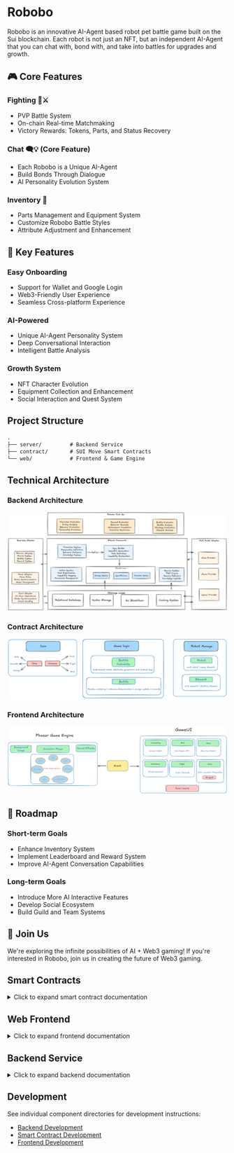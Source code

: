 # Robobo

Robobo is an innovative AI-Agent based robot pet battle game built on the Sui blockchain. Each robot is not just an NFT, but an independent AI-Agent that you can chat with, bond with, and take into battles for upgrades and growth.

## 🎮 Core Features

### Fighting 🤖⚔️
- PVP Battle System
- On-chain Real-time Matchmaking
- Victory Rewards: Tokens, Parts, and Status Recovery

### Chat 🗨️💡 (Core Feature)
- Each Robobo is a Unique AI-Agent
- Build Bonds Through Dialogue
- AI Personality Evolution System

### Inventory 🎒
- Parts Management and Equipment System
- Customize Robobo Battle Styles
- Attribute Adjustment and Enhancement

## 🌟 Key Features

### Easy Onboarding
- Support for Wallet and Google Login
- Web3-Friendly User Experience
- Seamless Cross-platform Experience

### AI-Powered
- Unique AI-Agent Personality System
- Deep Conversational Interaction
- Intelligent Battle Analysis

### Growth System
- NFT Character Evolution
- Equipment Collection and Enhancement
- Social Interaction and Quest System

## Project Structure

```
.
├── server/         # Backend Service
├── contract/       # SUI Move Smart Contracts
└── web/            # Frontend & Game Engine
```

## Technical Architecture

### Backend Architecture
![Backend Architecture](backend.png)

### Contract Architecture
![Contract Architecture](contract.png)

### Frontend Architecture
![Frontend Architecture](frontend.png)

## 🔮 Roadmap

### Short-term Goals
- Enhance Inventory System
- Implement Leaderboard and Reward System
- Improve AI-Agent Conversation Capabilities

### Long-term Goals
- Introduce More AI Interactive Features
- Develop Social Ecosystem
- Build Guild and Team Systems

## 🤝 Join Us

We're exploring the infinite possibilities of AI + Web3 gaming! If you're interested in Robobo, join us in creating the future of Web3 gaming.

## Smart Contracts

<details>
<summary>Click to expand smart contract documentation</summary>

<!-- BEGIN_CONTRACT_DOC -->
The Robobo smart contract system is implemented in Sui Move, providing core game logic including Robot NFT minting, attribute management, battle system, and equipment management.

### Contract Architecture

The contract system consists of the following modules:

```
contract/
├── sources/                    # Contract source code
│   ├── game.move              # Core game logic
│   ├── element.move           # Equipment system
│   ├── robot.move             # Robot NFT implementation
│   ├── battle.move            # Battle system
│   ├── user.move              # User system
│   ├── config.move            # Game configuration
│   └── trash.move             # Token system
├── Move.toml                  # Project configuration
└── tests/                     # Test cases
    ├── game_tests.move
    ├── element_tests.move
    ├── robot_tests.move
    └── battle_tests.move
```

### Core Modules

#### 1. Game Module (`game.move`)
Core game state management and business logic implementation.

##### Key Data Structures
```move
struct GameState has key, store {
    id: UID,
    passports: Table<address, ID>,    // User passport records
    robots: vector<ID>,               // Robot records
    elements: Table<ID, vector<ID>>,  // Equipment records
    total_battles: u64,               // Total battle count
    rankings: Table<ID, u64>          // Leaderboard
}

struct AdminCap has key, store {
    id: UID
}

struct BattleRewardEvent has copy, drop {
    winner_id: ID,
    loser_id: ID,
    token_reward: u64,
    has_element_drop: bool,
    timestamp: u64
}
```

#### 2. Element Module (`element.move`)
Robot equipment system implementation.

##### Key Data Structures
```move
struct Element has key, store {
    id: UID,
    name: String,
    description: String,
    abilities: vector<u8>,  // [Attack, Defense, Speed, Energy, Core]
}
```

##### Attribute System
- 5 Core Attributes: Attack, Defense, Speed, Energy, Core
- Attribute Threshold (ABILITY_THRESHOLD = 128):
  - > 128: Attribute boost
  - < 128: Attribute reduction
- Balance Mechanism: Only one attribute per equipment can exceed threshold

### Core Features

#### 1. User System
- `create_passport`: Create user passport as identity credential
- `claim_daily_token`: Daily TRASH token rewards
- User permission management and state tracking
- On-chain user data storage and verification

#### 2. Robot NFT System
- `mint_robot`: Mint Robot NFT using TRASH tokens
- Robot attribute system:
  - Base attributes: Attack, Defense, Speed, etc.
  - Equipment slots: Different types of equipment
  - Battle records: Win rate, points, etc.
- Robot attribute upgrades and evolution

#### 3. Equipment System
- Five core attributes
- Equipment acquisition:
  - Battle rewards
  - Chat interaction drops
  - System rewards
- Equipment mechanism:
  - TRASH token consumption
  - Attribute stacking
  - Equipment slot restrictions

#### 4. Battle System
- `random_battle`: Random matchmaking
- Battle mechanics:
  - Calculation based on robot attributes and equipment
  - Equipment bonus effects
  - Random factors
- Reward system:
  - Battle points
  - TRASH token rewards
  - Equipment drops
- Leaderboard updates

### Token Economics

#### TRASH Token
- Uses:
  - Robot NFT minting
  - Battle participation
  - Equipment management
  - Attribute upgrades
- Acquisition:
  - Daily sign-in rewards
  - Battle victory rewards
  - Special event rewards
- Token economy:
  - Inflation control
  - Token burn mechanism
  - Reward balance

### Technical Features

#### Security
- Sui Move ownership system for asset security
- Comprehensive permission checks:
  - Admin privileges
  - User operation verification
  - Asset transfer restrictions
- Detailed error handling
- Transaction atomicity guarantee

#### Extensibility
- Modular design for easy feature expansion
- Support for future gameplay:
  - Reserved interfaces
  - Configurable parameters
  - Low module coupling
- Reserved attribute and state expansion space

#### Randomness
- Fair battle matching using Sui on-chain random numbers
- Unpredictable battle results
- Anti-cheating mechanism

### Development Guide

#### Environment Requirements
- Sui Move Compiler
- Move Test Framework
- Sui CLI Tools
- Development IDE (VSCode + Move Plugin recommended)

#### Build & Deploy
```bash
# Build contract
sui move build

# Test
sui move test

# Deploy (network configuration required)
sui client publish --gas-budget 10000
```

#### Testing
```bash
# Run all tests
sui move test

# Run specific tests
sui move test game_tests
sui move test element_tests
sui move test battle_tests
```

### Contract Call Flow

#### 1. Initialization
```move
// 1. Deploy contract
// 2. Initialize game state
fun init(_: GAME, ctx: &mut TxContext)
```

#### 2. User Flow
```move
// 1. Create passport
create_passport(name, game_state, game_config, token_cap, ctx)

// 2. Claim tokens
claim_daily_token(game_config, passport, token_cap, ctx)

// 3. Mint robot
mint_robot(game_state, game_config, robot_pool, robot_name, payment, token_policy, ctx)

// 4. Battle
random_battle(game_state, game_config, robot_pool, robot, payment, token_policy, token_cap, random, clock, ctx)
```

### Error Handling

#### Error Codes
```move
const E_ALREADY_HAS_PASSPORT: u64 = 0;
const E_NO_PASSPORT: u64 = 1;
const E_ALREADY_CLAIMED_TODAY: u64 = 2;
const E_INSUFFICIENT_TRASH: u64 = 3;
const E_INVALID_ELEMENT: u64 = 4;
const E_BATTLE_IN_COOLDOWN: u64 = 5;
```

#### Error Handling Mechanism
- Complete error checking
- Clear error messages
- Transaction rollback protection

### Important Notes

1. All transactions require TRASH tokens
2. Equipment attributes must meet balance requirements
3. Battle results determined by on-chain random numbers
4. Regular game configuration maintenance required
5. Important operations require transaction confirmation
6. Test thoroughly on testnet before mainnet deployment

<!-- END_CONTRACT_DOC -->

For more details, see [contract/README.md](contract/README.md)
</details>

## Web Frontend

<details>
<summary>Click to expand frontend documentation</summary>

<!-- BEGIN_FRONTEND_DOC -->
The Robobo Web frontend is developed using Next.js + React framework, integrating the Phaser game engine to create an NFT-enabled robot pet battle game.

### System Architecture

The system adopts a modular design, consisting of the following core components:

#### Game Engine Layer (Phaser Game Engine)

- **Background System**:
  - Scene rendering
  - Map loading
  - Environmental effects

- **Animation System**:
  - Character animations
  - Special effects
  - State transition animations

- **Sound System**:
  - Background music
  - Battle sound effects
  - Environmental audio

- **State Machine System**:
  - Character state management
  - Battle state transitions
  - Game progress control

#### Game UI Layer

- **Connection Module**:
  - Wallet connection
  - Network status management
  - Account management

- **Minting Module**:
  - NFT minting
  - Robot generation
  - Attribute allocation

- **Home Module**:
  - Robot showcase
  - Status overview
  - Feature navigation

- **Inventory Module**:
  - Equipment management
  - Item management
  - Asset display

- **Battle Module**:
  - Battle matching
  - Battle interface
  - Reward settlement

- **Chat Module**:
  - AI dialogue
  - Reward system
  - Personalized interaction

### Tech Stack

- **Frontend Framework**:
  - Next.js 14
  - React 18
  - TypeScript
  - TailwindCSS

- **Game Engine**:
  - Phaser 3

- **Web3 Integration**:
  - SUI Wallet
  - Web3 API

- **State Management**:
  - React Context
  - Custom Hooks

### Directory Structure

```
web/
├── app/                # Next.js application main directory
│   ├── page.tsx       # Main page
│   ├── layout.tsx     # Layout component
│   └── providers.tsx  # Global providers
├── game/              # Game-related code
│   ├── scenes/        # Game scenes
│   ├── core/          # Core logic
│   ├── gameObject/    # Game objects
│   └── config/        # Configuration files
├── components/        # React components
├── hooks/             # Custom hooks
├── context/          # Global state
├── contracts/        # Smart contract interaction
├── utils/            # Utility functions
└── types/            # Type definitions
```

### Core Features

1. **Wallet Integration**:
   - SUI wallet support
   - Asset management
   - Transaction processing

2. **NFT System**:
   - Robot NFT minting
   - Attribute system
   - Equipment system

3. **Battle System**:
   - PVP battles
   - Reward mechanism
   - Leaderboard

4. **AI Interaction**:
   - Intelligent dialogue
   - Personalized interaction
   - Behavior learning

### Development Guide

1. **Game Scene Development**:
   - Create new scenes in `game/scenes`
   - Extend Phaser.Scene
   - Implement preload/create/update methods

2. **UI Component Development**:
   - Use TailwindCSS styling
   - Follow React component best practices
   - Ensure Web3 functionality compatibility

3. **Contract Interaction**:
   - Use utility functions in `contracts` directory
   - Handle transaction states and errors
   - Implement event listeners

<!-- END_FRONTEND_DOC -->

For more details, see [web/README.md](web/README.md)
</details>


## Backend Service

<details>
<summary>Click to expand backend documentation</summary>

<!-- BEGIN_BACKEND_DOC -->
The Robobo backend service is built on Next.js, implementing an AI-powered robot pet battle game server with dialogue system, personality evolution, and battle analysis capabilities.

### System Architecture

The system adopts a layered architecture design with the following core modules:

#### Elizant Framework (Core Framework)

Elizant is a flexible Agent framework that manages and coordinates various subsystems:

- **Character System**: 
  - Robot personality definition
  - Behavior pattern management
  - Knowledge system integration
  
- **Spec Builder**:
  - OpenAPI specification generation
  - Role definition
  - Capability declaration management

- **Action System**:
  - Tool registration
  - Capability mapping
  - Permission management

- **Memory System**:
  - RAG engine
  - Memory retrieval
  - Knowledge update

#### Evaluators

- **Character Evaluator**:
  - Dialogue analysis
  - Behavior assessment
  - Personality evolution evaluation

- **Reward Evaluator**:
  - Behavior reward calculation
  - Achievement completion
  - Incentive mechanism management

- **Battle Evaluator**:
  - Battle analysis
  - Strategy evaluation
  - Element analysis

#### Adapters Layer

- **Business Adapter**: Business logic adaptation
- **Chat Model Adapter**: AI model integration
- **Chain Adapter**: Blockchain interaction

#### Storage Layer

- Relational Database: Structured data storage
- Vector Database: Semantic vector storage
- SUI Blockchain: On-chain data storage
- Caching System: Performance optimization

### Module Status

#### Storage Layer
- Relational Database [WIP]
- Vector Database Integration [TODO]
- SUI Chain Interaction [WIP]
- Caching System [TODO]

#### Elizant Framework
- Spec Builder [WIP]
- Character System [TODO]
- Action System [TODO]
- Memory System [TODO]
- Agent Runtime [WIP]

#### Evaluators
- Character Evaluator [TODO]
- Battle Evaluator [TODO]
- Reward Evaluator [TODO]

#### Adapters Layer
- Chat Model Adapter [WIP]
- Business Adapter [WIP]
- Blockchain Adapter [WIP]

[WIP] - Work In Progress
[TODO] - Not Started

<!-- END_BACKEND_DOC -->

For more details, see [server/README.md](server/README.md)
</details>



## Development

See individual component directories for development instructions:

- [Backend Development](server/README.md)
- [Smart Contract Development](contract/README.md)
- [Frontend Development](web/README.md)